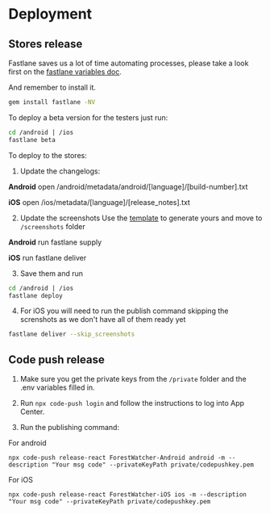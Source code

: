 # Deployment

## Stores release

Fastlane saves us a lot of time automating processes, please take a look first on the [fastlane variables doc](/mobile/environment-vars/fastlane-variables.md).

And remember to install it.

```bash
gem install fastlane -NV
````

To deploy a beta version for the testers just run:

```bash
cd /android | /ios
fastlane beta
```

To deploy to the stores:

1. Update the changelogs:

**Android**
open /android/metadata/android/[language]/[build-number].txt

**iOS**
open /ios/metadata/[language]/[release_notes].txt

2. Update the screenshots
Use the [template](https://github.com/jtholloran/shots) to generate yours and move to `/screenshots` folder

**Android**
run fastlane supply

**iOS**
run fastlane deliver

3. Save them and run

```bash
cd /android | /ios
fastlane deploy
```

4. For iOS you will need to run the publish command skipping the screnshots as we don't have all of them ready yet
```bash
fastlane deliver --skip_screenshots
```


## Code push release

1. Make sure you get the private keys from the `/private` folder and the .env variables filled in.

2. Run `npx code-push login` and follow the instructions to log into App Center.

3. Run the publishing command:

For android

```
npx code-push release-react ForestWatcher-Android android -m --description "Your msg code" --privateKeyPath private/codepushkey.pem
```

For iOS

```
npx code-push release-react ForestWatcher-iOS ios -m --description "Your msg code" --privateKeyPath private/codepushkey.pem
```